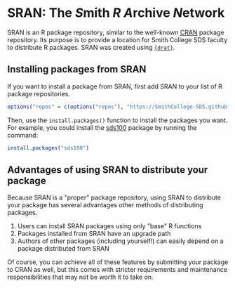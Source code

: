 # SRAN: The *S*mith *R* *A*rchive *N*etwork

SRAN is an R package repository, similar to the well-known [CRAN](https://cran.r-project.org/web/packages/index.html) package repository. Its purpose is to provide a location for Smith College SDS faculty to distribute R packages. SRAN was created using [`{drat}`](https://github.com/eddelbuettel/drat/).

## Installing packages from SRAN

If you want to install a package from SRAN, first add SRAN to your list of R package repositories.

```r
options("repos" = c(options("repos"), "https://SmithCollege-SDS.github.io/SRAN/"))
```

Then, use the `install.packages()` function to install the packages you want. For example, you could install the [sds100](https://github.com/SmithCollege-SDS/sds100/) package by running the command:

```r
install.packages("sds100")
```

## Advantages of using SRAN to distribute your package

Because SRAN is a "proper" package repository, using SRAN to distribute your package has several advantages other methods of distributing packages.

1. Users can install SRAN packages using only "base" R functions
2. Packages installed from SRAN have an upgrade path
3. Authors of other packages (including yourself!) can easily depend on a package distributed from SRAN

Of course, you can achieve all of these features by submitting your package to CRAN as well, but this comes with stricter requirements and maintenance responsibilities that may not be worth it to take on.

